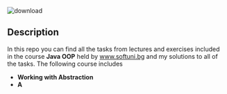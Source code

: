 ![download](https://user-images.githubusercontent.com/120650256/208385967-841e4379-1de7-4309-8cc5-3e7b546d613c.jpeg)




## __**Description**__




In this repo you can find all the tasks from lectures and exercises included in the course __Java OOP__ held by www.softuni.bg and my solutions to all of the tasks. The following course includes

- __Working with Abstraction__
- __A__
